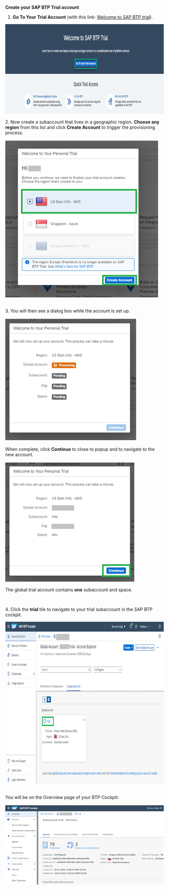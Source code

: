 
<p "text-align: left;"><strong>Create your SAP BTP Trial account</strong></p>
<ol>
<li><strong>Go To Your Trial Account</strong> (with this link: <a href="https://cockpit.hanatrial.ondemand.com/" target="true">Welcome to SAP BTP trial</a>).</li>
</ol>
<p><img src="/exercises/images/Enter_trial_account.png" alt="Enter trial account" width="921" height="284" /></p>
<p>2. Now create a subaccount that lives in a geographic region. <strong>Choose any region</strong>&nbsp;from this list and click&nbsp;<strong>Create Account</strong> to trigger the provisioning process.<br /><br /><img src="/exercises/images/Create_Account.png" /><br /><br /></p>
<p>3. You will then see a dialog box while the account is set up. <br /><br /><img src="/exercises/images/Welcome_to_Trial.png" /><br /><br />When complete, click&nbsp;<strong>Continue</strong>&nbsp;to close to popup and to navigate to the new account.<br /><br /><img src="/exercises/images/Welcome_to_Trial2.png" /></p>
<p>The global trial account contains&nbsp;<strong>one</strong> subaccount and space.&nbsp;</p>
<p>&nbsp;</p>
<p>4. Click the <strong>trial</strong> tile to navigate to your trial subaccount in the SAP BTP cockpit.&nbsp;</p>
<p><img src="/exercises/images/Trial.png" width="913" height="513" /></p>
<p><br />You will be on the Overview page of your BTP Cockpit:<br /><br /><img src="/exercises/images/Cockpit.png" /></p>
<p>&nbsp;</p>
